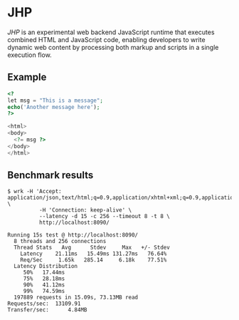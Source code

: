 # JHP

_JHP_ is an experimental web backend JavaScript runtime that executes combined HTML and JavaScript code, enabling developers to write dynamic web content by processing both markup and scripts in a single execution flow.

## Example

```php
<?
let msg = "This is a message";
echo('Another message here');
?>

<html>
<body>
  <?= msg ?>
</body>
</html>
```

## Benchmark results

```console
$ wrk -H 'Accept: application/json,text/html;q=0.9,application/xhtml+xml;q=0.9,application/xml;q=0.8,*/*;q=0.7' \
          -H 'Connection: keep-alive' \
          --latency -d 15 -c 256 --timeout 8 -t 8 \
          http://localhost:8090/
```

```console
Running 15s test @ http://localhost:8090/
  8 threads and 256 connections
  Thread Stats   Avg      Stdev     Max   +/- Stdev
    Latency    21.11ms   15.49ms 131.27ms   76.64%
    Req/Sec     1.65k   285.14     6.18k    77.51%
  Latency Distribution
     50%   17.44ms
     75%   28.18ms
     90%   41.12ms
     99%   74.59ms
  197889 requests in 15.09s, 73.13MB read
Requests/sec:  13109.91
Transfer/sec:      4.84MB
```

